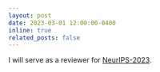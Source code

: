 ```yaml
---
layout: post
date: 2023-03-01 12:00:00-0400
inline: true
related_posts: false
---
```


I will serve as a reviewer for <a href="https://neurips.cc/Conferences/2023" target="_blank">NeurIPS-2023</a>.
